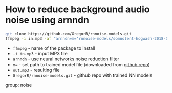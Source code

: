 # How to reduce background audio noise using arnndn

```bash
git clone https://github.com/GregorR/rnnoise-models.git
ffmpeg -i in.mp3 -af "arnndn=m='rnnoise-models/somnolent-hogwash-2018-09-01/sh.rnnn'" out.mp3
```

- `ffmpeg` - name of the package to install
- `-i in.mp3` - input MP3 file
- `arnndn` - use neural networks noise reduction filter
- `m=` - set path to trained model file (downloaded from [github repo](https://github.com/GregorR/rnnoise-models))
- `out.mp3` - resulting file
- `GregorR/rnnoise-models.git` - github repo with trained NN models

group: noise


